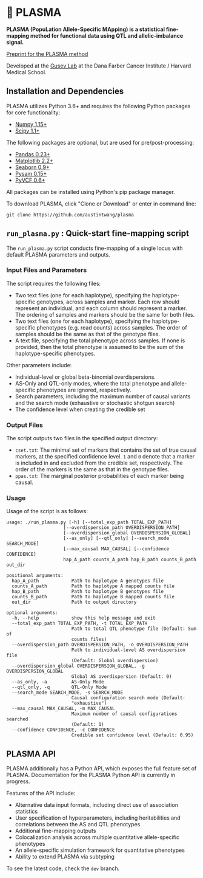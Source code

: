 # :crystal_ball: PLASMA

**PLASMA (PopuLation Allele-Specific MApping) is a statistical fine-mapping method for functional data using QTL and allelic-imbalance signal.**

[Preprint for the PLASMA method](https://www.biorxiv.org/content/10.1101/650242v1)

Developed at the [Gusev Lab](http://gusevlab.org/) at the Dana Farber Cancer Institute / Harvard Medical School.

## Installation and Dependencies

PLASMA utilizes Python 3.6+ and requires the following Python packages for core functionality:
* [Numpy 1.15+](https://scipy.org/install.html)
* [Scipy 1.1+](https://scipy.org/install.html)

The following packages are optional, but are used for pre/post-processing:
* [Pandas 0.23+](https://pandas.pydata.org/pandas-docs/stable/install.html)
* [Matplotlib 2.2+](https://matplotlib.org/users/installing.html)
* [Seaborn 0.9+](https://seaborn.pydata.org/installing.html)
* [Pysam 0.15+](https://pysam.readthedocs.io/en/latest/installation.html)
* [PyVCF 0.6+](https://pyvcf.readthedocs.io/en/latest/INTRO.html)

All packages can be installed using Python's pip package manager.

To download PLASMA, click "Clone or Download" or enter in command line:
```
git clone https://github.com/austintwang/plasma
```

## `run_plasma.py` : Quick-start fine-mapping script

The `run_plasma.py` script conducts fine-mapping of a single locus with default PLASMA parameters and outputs.

### Input Files and Parameters
The script requires the following files:
* Two text files (one for each haplotype), specifying the haplotype-specific genotypes, across samples and marker. Each row should represent an individual, and each column should represent a marker. The ordering of samples and markers should be the same for both files.
* Two text files (one for each haplotype), specifying the haplotype-specific phenotypes (e.g. read counts) across samples. The order of samples should be the same as that of the genotype files.
* A text file, specifying the total phenotype across samples. If none is provided, then the total phenotype is assumed to be the sum of the haplotype-specific phenotypes.

Other parameters include:
* Individual-level or global beta-binomial overdispersions.
* AS-Only and QTL-only modes, where the total phenotype and allele-specific phenotypes are ignored, respectively.
* Search parameters, including the maximum number of causal variants and the search mode (exhaustive or stochastic shotgun search)
* The confidence level when creating the credible set

### Output Files
The script outputs two files in the specified output directory:
* `cset.txt`: The minimal set of markers that contains the set of true causal markers, at the specified confidence level. `1` and `0` denote that a marker is included in and excluded from the credible set, respectively. The order of the markers is the same as that in the genotype files.
* `ppas.txt`: The marginal posterior probabilities of each marker being causal.

### Usage
Usage of the script is as follows:
```
usage: ./run_plasma.py [-h] [--total_exp_path TOTAL_EXP_PATH]
                     [--overdispersion_path OVERDISPERSION_PATH]
                     [--overdispersion_global OVERDISPERSION_GLOBAL]
                     [--as_only] [--qtl_only] [--search_mode SEARCH_MODE]
                     [--max_causal MAX_CAUSAL] [--confidence CONFIDENCE]
                     hap_A_path counts_A_path hap_B_path counts_B_path out_dir

positional arguments:
  hap_A_path            Path to haplotype A genotypes file
  counts_A_path         Path to haplotype A mapped counts file
  hap_B_path            Path to haplotype B genotypes file
  counts_B_path         Path to haplotype B mapped counts file
  out_dir               Path to output directory

optional arguments:
  -h, --help            show this help message and exit
  --total_exp_path TOTAL_EXP_PATH, -t TOTAL_EXP_PATH
                        Path to total QTL phenotype file (Default: Sum of
                        counts files)
  --overdispersion_path OVERDISPERSION_PATH, -o OVERDISPERSION_PATH
                        Path to individual-level AS overdispersion file
                        (Default: Global overdispersion)
  --overdispersion_global OVERDISPERSION_GLOBAL, -g OVERDISPERSION_GLOBAL
                        Global AS overdispersion (Default: 0)
  --as_only, -a         AS-Only Mode
  --qtl_only, -q        QTL-Only Mode
  --search_mode SEARCH_MODE, -s SEARCH_MODE
                        Causal configuration search mode (Default:
                        "exhaustive")
  --max_causal MAX_CAUSAL, -m MAX_CAUSAL
                        Maximum number of causal configurations searched
                        (Default: 1)
  --confidence CONFIDENCE, -c CONFIDENCE
                        Credible set confidence level (Default: 0.95)

```

## PLASMA API

PLASMA additionally has a Python API, which exposes the full feature set of PLASMA. Documentation for the PLASMA Python API is currently in progress. 

Features of the API include:
* Alternative data input formats, including direct use of association statistics
* User specification of hyperparameters, including heritabilities and correlations between the AS and QTL phenotypes
* Additional fine-mapping outputs
* Colocalization analysis across multiple quantitative allele-specific phenotypes
* An allele-specific simulation framework for quantitative phenotypes
* Ability to extend PLASMA via subtyping

To see the latest code, check the `dev` branch.